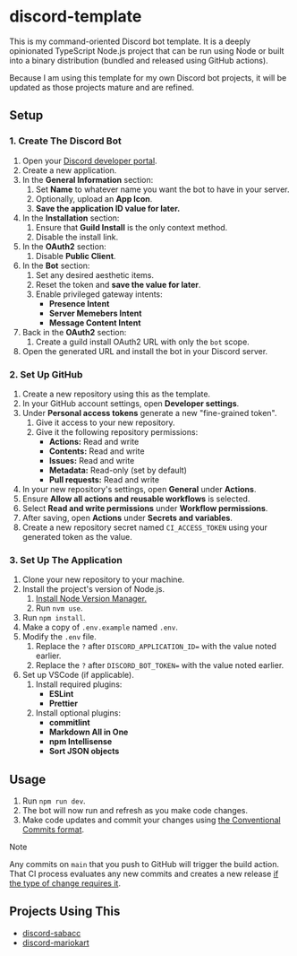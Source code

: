# discord-template

This is my command-oriented Discord bot template. It is a deeply opinionated TypeScript Node.js project that can be run using Node or built into a binary distribution (bundled and released using GitHub actions).

Because I am using this template for my own Discord bot projects, it will be updated as those projects mature and are refined.

## Setup

### 1. Create The Discord Bot

1. Open your [Discord developer portal](https://discord.com/developers/applications).
2. Create a new application.
3. In the **General Information** section:
   1. Set **Name** to whatever name you want the bot to have in your server.
   2. Optionally, upload an **App Icon**.
   3. **Save the application ID value for later.**
4. In the **Installation** section:
   1. Ensure that **Guild Install** is the only context method.
   2. Disable the install link.
5. In the **OAuth2** section:
   1. Disable **Public Client**.
6. In the **Bot** section:
   1. Set any desired aesthetic items.
   2. Reset the token and **save the value for later**.
   3. Enable privileged gateway intents:
      - **Presence Intent**
      - **Server Memebers Intent**
      - **Message Content Intent**
7. Back in the **OAuth2** section:
   1. Create a guild install OAuth2 URL with only the `bot` scope.
8. Open the generated URL and install the bot in your Discord server.

### 2. Set Up GitHub

1. Create a new repository using this as the template.
2. In your GitHub account settings, open **Developer settings**.
3. Under **Personal access tokens** generate a new "fine-grained token".
   1. Give it access to your new repository.
   2. Give it the following repository permissions:
      - **Actions:** Read and write
      - **Contents:** Read and write
      - **Issues:** Read and write
      - **Metadata:** Read-only (set by default)
      - **Pull requests:** Read and write
4. In your new repository's settings, open **General** under **Actions**.
5. Ensure **Allow all actions and reusable workflows** is selected.
6. Select **Read and write permissions** under **Workflow permissions**.
7. After saving, open **Actions** under **Secrets and variables**.
8. Create a new repository secret named `CI_ACCESS_TOKEN` using your generated token as the value.

### 3. Set Up The Application

1. Clone your new repository to your machine.
2. Install the project's version of Node.js.
   1. [Install Node Version Manager.](https://github.com/nvm-sh/nvm?tab=readme-ov-file#installing-and-updating)
   2. Run `nvm use`.
3. Run `npm install`.
4. Make a copy of `.env.example` named `.env`.
5. Modify the `.env` file.
   1. Replace the `?` after `DISCORD_APPLICATION_ID=` with the value noted earlier.
   2. Replace the `?` after `DISCORD_BOT_TOKEN=` with the value noted earlier.
6. Set up VSCode (if applicable).
   1. Install required plugins:
      - **ESLint**
      - **Prettier**
   2. Install optional plugins:
      - **commitlint**
      - **Markdown All in One**
      - **npm Intellisense**
      - **Sort JSON objects**

## Usage

1. Run `npm run dev`.
2. The bot will now run and refresh as you make code changes.
3. Make code updates and commit your changes using [the Conventional Commits format](https://www.conventionalcommits.org/en/v1.0.0/).

> [!NOTE]
> Any commits on `main` that you push to GitHub will trigger the build action. That CI process evaluates any new commits and creates a new release [if the type of change requires it](https://github.com/semantic-release/semantic-release?tab=readme-ov-file#commit-message-format).

## Projects Using This

- [discord-sabacc](https://github.com/ofolis/discord-sabacc)
- [discord-mariokart](https://github.com/ofolis/discord-mariokart)

